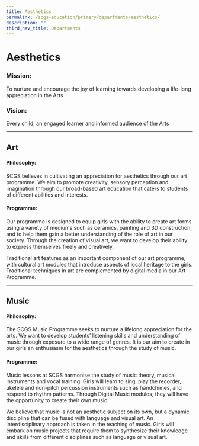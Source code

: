 ```yaml
---
title: Aesthetics
permalink: /scgs-education/primary/departments/aesthetics/
description: ""
third_nav_title: Departments
---
```

# **Aesthetics**

### Mission:
To nurture and encourage the joy of learning towards developing a life-long appreciation in the Arts

### Vision:
Every child, an engaged learner and informed audience of the Arts

-----------------------------------------------------------------------

## Art

#### Philosophy:

SCGS believes in cultivating an appreciation for aesthetics through our art programme. We aim to promote creativity, sensory perception and imagination through our broad-based art education that caters to students of different abilities and interests.

#### Programme:

Our programme is designed to equip girls with the ability to create art forms using a variety of mediums such as ceramics, painting and 3D construction, and to help them gain a better understanding of the role of art in our society. Through the creation of visual art, we want to develop their ability to express themselves freely and creatively.

Traditional art features as an important component of our art programme, with cultural art modules that introduce aspects of local heritage to the girls. Traditional techniques in art are complemented by digital media in our Art Programme.

-------------------------------------------------------------------------

## Music

#### Philosophy:

The SCGS Music Programme seeks to nurture a lifelong appreciation for the arts. We want to develop students’ listening skills and understanding of music through exposure to a wide range of genres. It is our aim to create in our girls an enthusiasm for the aesthetics through the study of music.

#### Programme:

Music lessons at SCGS harmonise the study of music theory, musical instruments and vocal training. Girls will learn to sing, play the recorder, ukelele and non-pitch percussion instruments such as handchimes, and respond to rhythm patterns. Through Digital Music modules, they will have the opportunity to create their own music.

We believe that music is not an aesthetic subject on its own, but a dynamic discipline that can be fused with language and visual art. An interdisciplinary approach is taken in the teaching of music. Girls will embark on music projects that require them to synthesize their knowledge and skills from different disciplines such as language or visual art.
